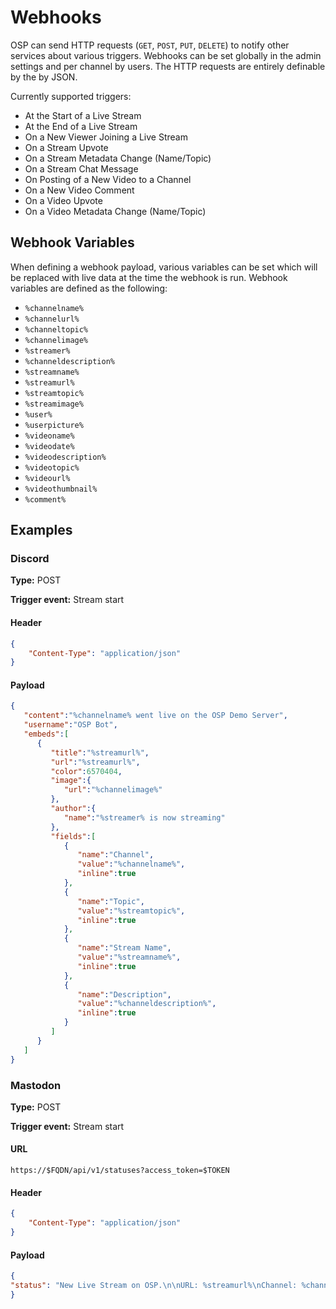 # Webhooks
OSP can send HTTP requests (`GET`, `POST`, `PUT`, `DELETE`) to notify other services about various triggers. Webhooks can be set globally in the admin settings and per channel by users. The HTTP requests are entirely definable by the by JSON.  

Currently supported triggers:
* At the Start of a Live Stream
* At the End of a Live Stream
* On a New Viewer Joining a Live Stream
* On a Stream Upvote
* On a Stream Metadata Change (Name/Topic)
* On a Stream Chat Message
* On Posting of a New Video to a Channel
* On a New Video Comment
* On a Video Upvote
* On a Video Metadata Change (Name/Topic)

## Webhook Variables
When defining a webhook payload, various variables can be set which will be replaced with live data at the time the webhook is run. Webhook variables are defined as the following:
* ```%channelname%```
* ```%channelurl%```
* ```%channeltopic%```
* ```%channelimage%```
* ```%streamer%```
* ```%channeldescription%```
* ```%streamname%```
* ```%streamurl%```
* ```%streamtopic%```
* ```%streamimage%```
* ```%user%```
* ```%userpicture%```
* ```%videoname%```
* ```%videodate%```
* ```%videodescription%```
* ```%videotopic%```
* ```%videourl%```
* ```%videothumbnail%```
* ```%comment%```

## Examples
### Discord
**Type:** POST

**Trigger event:** Stream start
#### Header
```json
{
    "Content-Type": "application/json"
}
```

#### Payload
```json
{
   "content":"%channelname% went live on the OSP Demo Server",
   "username":"OSP Bot",
   "embeds":[
      {
         "title":"%streamurl%",
         "url":"%streamurl%",
         "color":6570404,
         "image":{
            "url":"%channelimage%"
         },
         "author":{
            "name":"%streamer% is now streaming"
         },
         "fields":[
            {
               "name":"Channel",
               "value":"%channelname%",
               "inline":true
            },
            {
               "name":"Topic",
               "value":"%streamtopic%",
               "inline":true
            },
            {
               "name":"Stream Name",
               "value":"%streamname%",
               "inline":true
            },
            {
               "name":"Description",
               "value":"%channeldescription%",
               "inline":true
            }
         ]
      }
   ]
}
```

### Mastodon

**Type:** POST

**Trigger event:** Stream start
#### URL
```
https://$FQDN/api/v1/statuses?access_token=$TOKEN
```
#### Header
```json
{
    "Content-Type": "application/json"
}
```
#### Payload
```json
{
"status": "New Live Stream on OSP.\n\nURL: %streamurl%\nChannel: %channelname%\nTopic: %streamtopic%\nDescription: %channeldescription%"
}
```